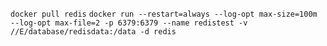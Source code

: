 `docker pull redis`
`docker run --restart=always --log-opt max-size=100m --log-opt max-file=2 -p 6379:6379 --name redistest -v //E/database/redisdata:/data -d redis`
